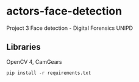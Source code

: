 # actors-face-detection
Project 3 Face detection - Digital Forensics UNIPD


## Libraries
OpenCV 4, CamGears

`pip install -r requirements.txt`
